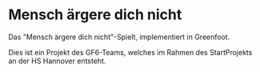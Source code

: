 # Mensch ärgere dich nicht

Das "Mensch ärgere dich nicht"-Spielt, implementiert in Greenfoot.

Dies ist ein Projekt des GF6-Teams, welches im Rahmen des StartProjekts an der HS Hannover entsteht.
